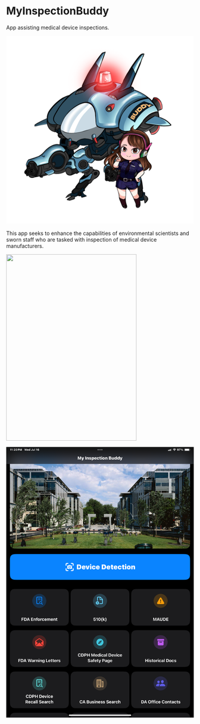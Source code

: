 # MyInspectionBuddy
App assisting medical device inspections.

![concept](https://github.com/argus1/MyInspectionBuddy/blob/main/buddy.png)

This app seeks to enhance the capabilities of environmental scientists and sworn staff who are tasked with inspection of medical device manufacturers.


<img src="https://github.com/argus1/MyInspectionBuddy/blob/main/images/Home%20Screen.png" width="350" height="500">

![screenshot](https://github.com/argus1/MyInspectionBuddy/blob/main/images/IMG_0104.png)
